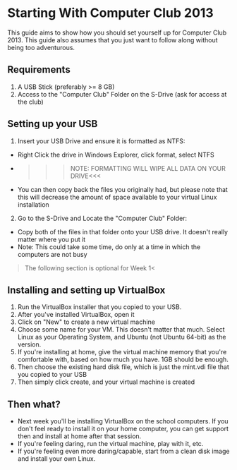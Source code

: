 # Starting With Computer Club 2013 #

This guide aims to show how you should set yourself up for Computer Club 2013. This guide also assumes that you just want to follow along without being too adventurous.

## Requirements ##

1. A USB Stick (preferably >= 8 GB)
2. Access to the "Computer Club" Folder on the S-Drive (ask for access at the club)

## Setting up your USB ##

1. Insert your USB Drive and ensure it is formatted as NTFS:
  - Right Click the drive in Windows Explorer, click format, select NTFS
  - >>>NOTE: FORMATTING WILL WIPE ALL DATA ON YOUR DRIVE<<<
  - You can then copy back the files you originally had, but please note that this will decrease the amount of space available to your virtual Linux installation
2. Go to the S-Drive and Locate the "Computer Club" Folder:
  - Copy both of the files in that folder onto your USB drive. It doesn't really matter where you put it
  - Note: This could take some time, do only at a time in which the computers are not busy

> The following section is optional for Week 1<

## Installing and setting up VirtualBox ##

1. Run the VirtualBox installer that you copied to your USB.
2. After you've installed VirtualBox, open it
3. Click on "New" to create a new virtual machine
4. Choose some name for your VM. This doesn't matter that much. Select Linux as your Operating System, and Ubuntu (not Ubuntu 64-bit) as the version.
5. If you're installing at home, give the virtual machine memory that you're comfortable with, based on how much you have. 1GB should be enough.
6. Then choose the existing hard disk file, which is just the mint.vdi file that you copied to your USB
7. Then simply click create, and your virtual machine is created 

## Then what? ##

- Next week you'll be installing VirtualBox on the school computers. If you don't feel ready to install it on your home computer, you can get support then and install at home after that session.
- If you're feeling daring, run the virtual machine, play with it, etc.
- If you're feeling even more daring/capable, start from a clean disk image and install your own Linux. 
